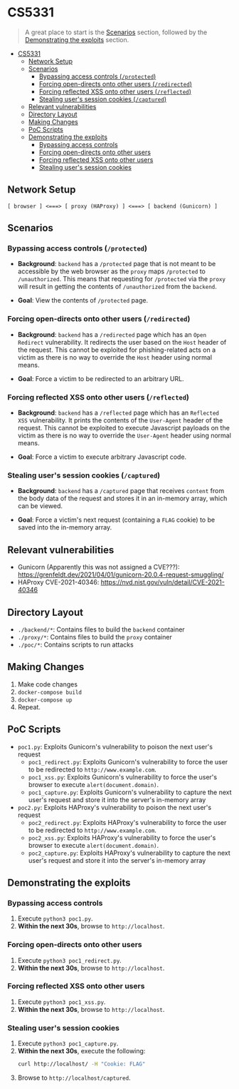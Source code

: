 # CS5331

> A great place to start is the [Scenarios](#scenarios) section, followed by the [Demonstrating the exploits](#demonstrating-the-exploits) section.

- [CS5331](#cs5331)
  - [Network Setup](#network-setup)
  - [Scenarios](#scenarios)
    - [Bypassing access controls (`/protected`)](#bypassing-access-controls-protected)
    - [Forcing open-directs onto other users (`/redirected`)](#forcing-open-directs-onto-other-users-redirected)
    - [Forcing reflected XSS onto other users (`/reflected`)](#forcing-reflected-xss-onto-other-users-reflected)
    - [Stealing user's session cookies (`/captured`)](#stealing-users-session-cookies-captured)
  - [Relevant vulnerabilities](#relevant-vulnerabilities)
  - [Directory Layout](#directory-layout)
  - [Making Changes](#making-changes)
  - [PoC Scripts](#poc-scripts)
  - [Demonstrating the exploits](#demonstrating-the-exploits)
    - [Bypassing access controls](#bypassing-access-controls)
    - [Forcing open-directs onto other users](#forcing-open-directs-onto-other-users)
    - [Forcing reflected XSS onto other users](#forcing-reflected-xss-onto-other-users)
    - [Stealing user's session cookies](#stealing-users-session-cookies)


## Network Setup

```
[ browser ] <===> [ proxy (HAProxy) ] <===> [ backend (Gunicorn) ]
```

## Scenarios

### Bypassing access controls (`/protected`)

* **Background**: `backend` has a `/protected` page that is not meant to be accessible by the web browser as the `proxy` maps `/protected` to `/unauthorized`. This means that requesting for `/protected` via the `proxy` will result in getting the contents of `/unauthorized` from the `backend`.

* **Goal**: View the contents of `/protected` page.

### Forcing open-directs onto other users (`/redirected`)

* **Background**: `backend` has a `/redirected` page which has an `Open Redirect` vulnerability. It redirects the user based on the `Host` header of the request. This cannot be exploited for phishing-related acts on a victim as there is no way to override the `Host` header using normal means.

* **Goal**: Force a victim to be redirected to an arbitrary URL.

### Forcing reflected XSS onto other users (`/reflected`)

* **Background**: `backend` has a `/reflected` page which has an `Reflected XSS` vulnerability. It prints the contents of the `User-Agent` header of the request. This cannot be exploited to execute Javascript payloads on the victim as there is no way to override the `User-Agent` header using normal means.

* **Goal**: Force a victim to execute arbitrary Javascript code.

### Stealing user's session cookies (`/captured`)

* **Background**: `backend` has a `/captured` page that receives `content` from the body data of the request and stores it in an in-memory array, which can be viewed. 

* **Goal**: Force a victim's next request (containing a `FLAG` cookie) to be saved into the in-memory array.

## Relevant vulnerabilities
* Gunicorn (Apparently this was not assigned a CVE???): https://grenfeldt.dev/2021/04/01/gunicorn-20.0.4-request-smuggling/
* HAProxy CVE-2021-40346: https://nvd.nist.gov/vuln/detail/CVE-2021-40346

## Directory Layout

* `./backend/*`: Contains files to build the `backend` container
* `./proxy/*`: Contains files to build the `proxy` container
* `./poc/*`: Contains scripts to run attacks

## Making Changes

1) Make code changes
2) `docker-compose build`
3) `docker-compose up`
4) Repeat.

## PoC Scripts
* `poc1.py`: Exploits Gunicorn's vulnerability to poison the next user's request
    * `poc1_redirect.py`: Exploits Gunicorn's vulnerability to force the user to be redirected to `http://www.example.com`.
    * `poc1_xss.py`: Exploits Gunicorn's vulnerability to force the user's browser to execute `alert(document.domain)`.
    * `poc1_capture.py`: Exploits Gunicorn's vulnerability to capture the next user's request and store it into the server's in-memory array
* `poc2.py`: Exploits HAProxy's vulnerability to poison the next user's request
    * `poc2_redirect.py`: Exploits HAProxy's vulnerability to force the user to be redirected to `http://www.example.com`.
    * `poc2_xss.py`: Exploits HAProxy's vulnerability to force the user's browser to execute `alert(document.domain)`.
    * `poc2_capture.py`: Exploits HAProxy's vulnerability to capture the next user's request and store it into the server's in-memory array

## Demonstrating the exploits

### Bypassing access controls

1) Execute `python3 poc1.py`.
2) **Within the next 30s**, browse to `http://localhost`.

### Forcing open-directs onto other users

1) Execute `python3 poc1_redirect.py`.
2) **Within the next 30s**, browse to `http://localhost`.

### Forcing reflected XSS onto other users

1) Execute `python3 poc1_xss.py`.
2) **Within the next 30s**, browse to `http://localhost`.

### Stealing user's session cookies

1) Execute `python3 poc1_capture.py`.
2) **Within the next 30s**, execute the following:
   ```bash
   curl http://localhost/ -H "Cookie: FLAG"
   ```
3) Browse to `http://localhost/captured`.
